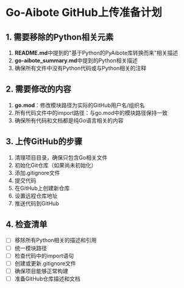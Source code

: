 # Go-Aibote GitHub上传准备计划

## 1. 需要移除的Python相关元素

1. **README.md**中提到的"基于Python的PyAibote库转换而来"相关描述
2. **go-aibote_summary.md**中提到的Python相关描述
3. 确保所有文件中没有Python代码或与Python相关的注释

## 2. 需要修改的内容

1. **go.mod**：修改模块路径为实际的GitHub用户名/组织名
2. 所有代码文件中的import路径：与go.mod中的模块路径保持一致
3. 确保所有代码和文档都是纯Go语言相关的内容

## 3. 上传GitHub的步骤

1. 清理项目目录，确保只包含Go相关文件
2. 初始化Git仓库（如果尚未初始化）
3. 添加.gitignore文件
4. 提交代码
5. 在GitHub上创建新仓库
6. 设置远程仓库地址
7. 推送代码到GitHub

## 4. 检查清单

- [ ] 移除所有Python相关的描述和引用
- [ ] 统一模块路径
- [ ] 检查代码中的import语句
- [ ] 创建或更新.gitignore文件
- [ ] 确保项目能够正常构建
- [ ] 准备GitHub仓库描述和文档